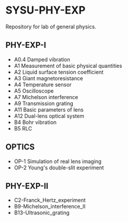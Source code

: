 # SYSU-PHY-EXP

Repository for lab of general physics.

## PHY-EXP-I

- A0.4 Damped vibration
- A1 Measurement of basic physical quantities
- A2 Liquid surface tension coefficient
- A3 Giant magnetoresistance
- A4 Temperature sensor
- A5 Oscilloscope
- A7 Michelson interference
- A9 Transmission grating
- A11 Basic parameters of lens
- A12 Dual-lens optical system
- B4 Bohr vibration
- B5 RLC

## OPTICS

- OP-1 Simulation of real lens imaging
- OP-2 Young's double-slit experiment

## PHY-EXP-II

- C2-Franck_Hertz_experiment
- B9-Michelson_interference_II
- B13-Ultrasonic_grating

